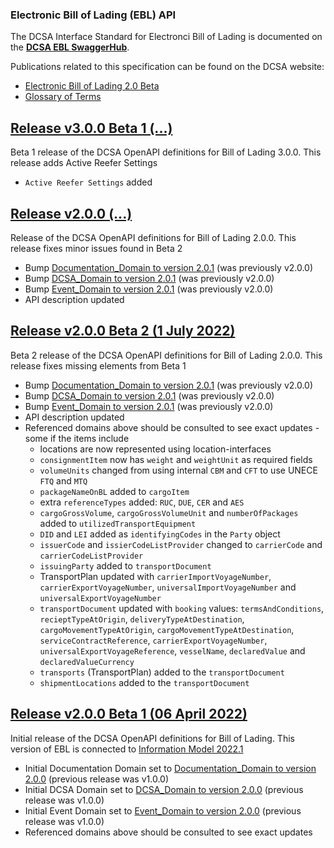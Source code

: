 ### Electronic Bill of Lading (EBL) API

The DCSA Interface Standard for Electronci Bill of Lading is documented on the [**DCSA EBL SwaggerHub**](https://app.swaggerhub.com/apis/dcsaorg/DCSA_EBL).

Publications related to this specification can be found on the DCSA website:
- [Electronic Bill of Lading 2.0 Beta](https://knowledge.dcsa.org/s/publication?publicationId=a0r7T000000L8lPQAS)
- [Glossary of Terms](https://knowledge.dcsa.org/s/glossary)

<a name="v300B1"></a>[Release v3.0.0 Beta 1 (...)](https://app.swaggerhub.com/apis-docs/dcsaorg/DCSA_EBL/3.0.0-Beta-1)
---
Beta 1 release of the DCSA OpenAPI definitions for Bill of Lading 3.0.0. This release adds Active Reefer Settings

- `Active Reefer Settings` added

<a name="v200"></a>[Release v2.0.0 (...)](https://app.swaggerhub.com/apis-docs/dcsaorg/DCSA_EBL/2.0.0-Beta-2)
---
Release of the DCSA OpenAPI definitions for Bill of Lading 2.0.0. This release fixes minor issues found in Beta 2

- Bump [Documentation_Domain to version 2.0.1](https://github.com/dcsaorg/DCSA-OpenAPI/tree/master/domain/documentation#v201) (was previously v2.0.0)
- Bump [DCSA_Domain to version 2.0.1](https://github.com/dcsaorg/DCSA-OpenAPI/tree/master/domain/dcsa#v201) (was previously v2.0.0)
- Bump [Event_Domain to version 2.0.1](https://github.com/dcsaorg/DCSA-OpenAPI/tree/master/domain/event#v201) (was previously v2.0.0)
- API description updated

<a name="v200B2"></a>[Release v2.0.0 Beta 2 (1 July 2022)](https://app.swaggerhub.com/apis-docs/dcsaorg/DCSA_EBL/2.0.0-Beta-2)
---
Beta 2 release of the DCSA OpenAPI definitions for Bill of Lading 2.0.0. This release fixes missing elements from Beta 1

- Bump [Documentation_Domain to version 2.0.1](https://github.com/dcsaorg/DCSA-OpenAPI/tree/master/domain/documentation#v201) (was previously v2.0.0)
- Bump [DCSA_Domain to version 2.0.1](https://github.com/dcsaorg/DCSA-OpenAPI/tree/master/domain/dcsa#v201) (was previously v2.0.0)
- Bump [Event_Domain to version 2.0.1](https://github.com/dcsaorg/DCSA-OpenAPI/tree/master/domain/event#v201) (was previously v2.0.0)
- API description updated
- Referenced domains above should be consulted to see exact updates - some if the items include
  - locations are now represented using location-interfaces
  - `consignmentItem` now has `weight` and `weightUnit` as required fields
  - `volumeUnits` changed from using internal `CBM` and `CFT` to use UNECE `FTQ` and `MTQ`
  - `packageNameOnBL` added to `cargoItem`
  - extra `referenceTypes` added: `RUC`, `DUE`, `CER` and `AES`
  - `cargoGrossVolume`, `cargoGrossVolumeUnit` and `numberOfPackages` added to `utilizedTransportEquipment`
  - `DID` and `LEI` added as `identifyingCodes` in the `Party` object
  - `issuerCode` and `issierCodeListProvider` changed to `carrierCode` and `carrierCodeListProvider`
  - `issuingParty` added to `transportDocument`
  - TransportPlan updated with `carrierImportVoyageNumber`, `carrierExportVoyageNumber`, `universalImportVoyageNumber` and `universalExportVoyageNumber`
  - `transportDocument` updated with `booking` values: `termsAndConditions`, `recieptTypeAtOrigin`, `deliveryTypeAtDestination`, `cargoMovementTypeAtOrigin`, `cargoMovementTypeAtDestination`, `serviceContractReference`, `carrierExportVoyageNumber`, `universalExportVoyageReference`, `vesselName`, `declaredValue` and `declaredValueCurrency`
  - `transports` (TransportPlan) added to the `transportDocument`
  - `shipmentLocations` added to the `transportDocument`

<a name="v200B1"></a>[Release v2.0.0 Beta 1 (06 April 2022)](https://app.swaggerhub.com/apis-docs/dcsaorg/DCSA_EBL/2.0.0-Beta-1)
---
Initial release of the DCSA OpenAPI definitions for Bill of Lading. This version of EBL is connected to [Information Model 2022.1](https://dcsa.my.salesforce.com/sfc/p/#2o000000YvHJ/a/7T000000bnvo/id.kB9TVoeYABFV8NwRBQvgVkWXXK7DAuIelpCDw13M)

- Initial Documentation Domain set to [Documentation_Domain to version 2.0.0](https://github.com/dcsaorg/DCSA-OpenAPI/tree/master/domain/documentation#v200) (previous release was v1.0.0)
- Initial DCSA Domain set to [DCSA_Domain to version 2.0.0](https://github.com/dcsaorg/DCSA-OpenAPI/tree/master/domain/dcsa#v200) (previous release was v1.0.0)
- Initial Event Domain set to [Event_Domain to version 2.0.0](https://github.com/dcsaorg/DCSA-OpenAPI/tree/master/domain/event#v200) (previous release was v1.0.0)
- Referenced domains above should be consulted to see exact updates
